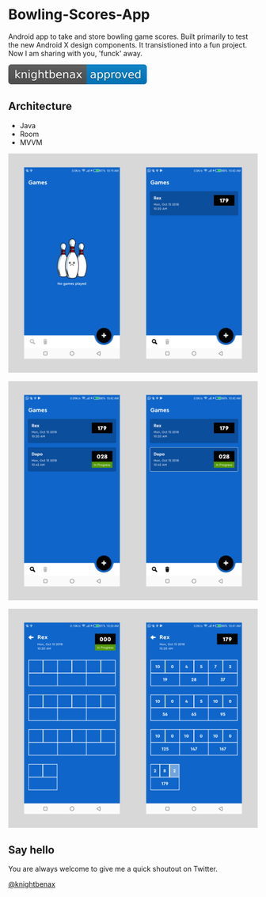 # Bowling-Scores-App
Android app to take and store bowling game scores. Built primarily to test the new Android X design components. It transistioned into a fun project. Now I am sharing with you, 'funck' away.

[![Knightbenax Approved](/knightbenax-approved-blue.svg)](https://twitter.com/knightbenax)


## Architecture
- Java
- Room
- MVVM

![Screenshot](/Screenshots/onetwo.png)

![Screenshot](/Screenshots/threefour.png)

![Screenshot](/Screenshots/fivesix.png)


## Say hello
You are always welcome to give me a quick shoutout on Twitter. 

[@knightbenax](https://twitter.com/knightbenax)
